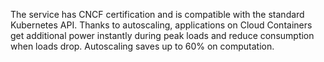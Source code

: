 The service has CNCF certification and is compatible with the standard Kubernetes API. Thanks to autoscaling, applications on Cloud Containers get additional power instantly during peak loads and reduce consumption when loads drop. Autoscaling saves up to 60% on computation.